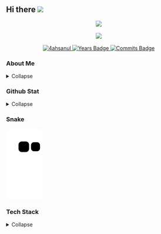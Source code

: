 ## Hi there <img src="https://media.giphy.com/media/hvRJCLFzcasrR4ia7z/giphy.gif" width="25px">

<p align="center">
  <img src="https://readme-typing-svg.herokuapp.com/?lines=Hello;Backend%20Web%20developer;Love%20Street%20Cat;Love%20learn%20new%20things&font=Fira%20Code&center=true&width=440&height=45&color=9D84B7&vCenter=true&size=22"></a>
</p>

<div align="center">
    <img src="https://media.giphy.com/media/1bRvcG0AbXu4U/giphy.gif">
</div>

<p align="center">
    <a href = href="https://github.com/4ahsanul/" target="_blank">
        <img src="https://komarev.com/ghpvc/?username=4ahsanul&label=Profile%20views&color=350590&style=flat-square" alt="4ahsanul"/>
    </a>
    <a href="https://badges.pufler.dev" target="_blank">
        <img src="https://badges.pufler.dev/years/4ahsanul?style=flat-square&color=350590" alt="Years Badge"/>
    </a>
    <a href="https://badges.pufler.dev" target="_blank">
        <img src="https://badges.pufler.dev/commits/monthly/4ahsanul?style=flat-square&color=350590" alt="Commits Badge"/>
    </a>
</p>

### About Me
<details> 
    <summary>Collapse</summary><br/>
        <p align="center">
            <img src="https://user-images.githubusercontent.com/73097560/115834477-dbab4500-a447-11eb-908a-139a6edaec5c.gif"><br>
            My name is Filfimo Yulfiz Ahsanul Hulqi, You can call me Fimo or Yulfis.<br>
            Right now I'm Informatics Student at Institute Technology Telkom Purwokerto Semester 6.<br><br>
            I love tech, and about programming, but right now i'm in quarter live crisis (maybe). <img src=https://media.giphy.com/media/McVAzihiFCpV5N5HZE/giphy.gif width="25px"><br>
            I'm feel anxious and not confident with my skill, because the reality in tech industry is so hard (kukira kertas ternyata keras).<br>
            But I'm not give up, i'm still here, still learning, always trying, keep productive, and stay active.<br>
            One more... i love cat, street cat especially <img src=https://media.giphy.com/media/OgvPAw2GgtskhViENI/giphy.gif width="25px"><br>
            <img src="https://user-images.githubusercontent.com/73097560/115834477-dbab4500-a447-11eb-908a-139a6edaec5c.gif"> 
        </p>
</details>

### Github Stat
<details>
    <summary>Collapse</summary>
        <br/>
            <p align="center">
                <img src="https://github-readme-stats.vercel.app/api/top-langs?username=4ahsanul&show_icons=true&theme=omni&locale=en&layout=compact&langs_count=10&hide=html,css,vue,cmake,jupyter%20notebook,scss,tex,smarty&exclude_repo=dotfiles,laravel-react-starter" alt="Top Lang"/><br><br>
                <img src="https://github-readme-stats.vercel.app/api?username=4ahsanul&show_icons=true&theme=omni&locale=en" alt="4ahsanul"/><br><br>
                <img src="https://github-readme-streak-stats.herokuapp.com/?user=4ahsanul&theme=omni" alt="4ahsanul"/><br><br>
                <img src="https://github-readme-stats.vercel.app/api/wakatime?username=4ahsanul&layout=compact&hide_border=true&theme=radical">
            </p>
        <b>Note:</b> Top languages is only a metric of the languages my public code consists of and doesn't reflect experience or skill level.
</details>

### Snake
<img align="center" src="https://github.com/4ahsanul/4ahsanul/blob/output/github-contribution-grid-snake.svg" alt="Snake">

### Tech Stack
<details>
    <summary>Collapse</summary>
    <h4 align="center">Markup Language</h4>
    <p align="center">
        <img src="https://img.shields.io/badge/html5-%23E34F26.svg?style=for-the-badge&logo=html5&logoColor=white" alt="HTML"/>
        <img src="https://img.shields.io/badge/css3-%231572B6.svg?style=for-the-badge&logo=css3&logoColor=white" alt="CSS"/>
        <img src="https://img.shields.io/badge/markdown-%23000000.svg?style=for-the-badge&logo=markdown&logoColor=white" alt="Markdown"/>
    </p>
    <h4 align="center">Programming Language</h4>
        <p align="center">
            <img src="https://img.shields.io/badge/c++-%2300599C.svg?style=for-the-badge&logo=c%2B%2B&logoColor=white" alt="C++"/>
            <img src="https://img.shields.io/badge/java-%23ED8B00.svg?style=for-the-badge&logo=java&logoColor=white" alt="Java"/>
            <img src="https://img.shields.io/badge/python-3670A0?style=for-the-badge&logo=python&logoColor=ffdd54" alt="Python"/>
            <img src="https://img.shields.io/badge/php-%23777BB4.svg?style=for-the-badge&logo=php&logoColor=white" alt="PHP"/>
            <img src="https://img.shields.io/badge/dart-%230175C2.svg?style=for-the-badge&logo=dart&logoColor=white" alt="Dart"/>
            <img src="https://img.shields.io/badge/Flutter-%2302569B.svg?style=for-the-badge&logo=Flutter&logoColor=white" alt="Flutter"/>
            <img src="https://img.shields.io/badge/ruby-%23CC342D.svg?style=for-the-badge&logo=ruby&logoColor=white" alt="Ruby"/>
            <img src="https://img.shields.io/badge/kotlin-%230095D5.svg?style=for-the-badge&logo=kotlin&logoColor=white" alt="Kotlin"/>
        </p>
    <h4 align="center">Scripting Language</h4>
        <p align="center">
            <img src="https://img.shields.io/badge/javascript-%23323330.svg?style=for-the-badge&logo=javascript&logoColor=%23F7DF1E" alt="Javascript"/>
        </p>
    <h4 align="center">Framework</h4>
        <p align="center">
            <img src="https://img.shields.io/badge/CodeIgniter-%23EF4223.svg?style=for-the-badge&logo=codeIgniter&logoColor=white" alt="Code-Igniter"/>
            <img src="https://img.shields.io/badge/laravel-%23FF2D20.svg?style=for-the-badge&logo=laravel&logoColor=white" alt="Laravel"/>
            <img src="https://img.shields.io/badge/jquery-%230769AD.svg?style=for-the-badge&logo=jquery&logoColor=white" alt="jQuery"/>
            <img src="https://img.shields.io/badge/bootstrap-%23563D7C.svg?style=for-the-badge&logo=bootstrap&logoColor=white" alt="Bootstrap"/>
            <img src="https://img.shields.io/badge/tailwindcss-%2338B2AC.svg?style=for-the-badge&logo=tailwind-css&logoColor=white" alt="Tailwind">
        </p>
    <h4 align="center">Database</h4>
        <p align="center">
            <img src="https://img.shields.io/badge/apache-%23D42029.svg?style=for-the-badge&logo=apache&logoColor=white" alt="Apache"/>
            <img src="https://img.shields.io/badge/mysql-%2300f.svg?style=for-the-badge&logo=mysql&logoColor=white" alt="MySQL"/>
        </p>
    <h4 align="center">IDE</h4>
        <p align="center">
            <img src="https://img.shields.io/badge/Android%20Studio-3DDC84.svg?style=for-the-badge&logo=android-studio&logoColor=white" alt="Visual Studio Code"/>
            <img src="https://img.shields.io/badge/IntelliJIDEA-000000.svg?style=for-the-badge&logo=intellij-idea&logoColor=white" alt="Intellij IDEA"/>
            <img src="https://img.shields.io/badge/Visual%20Studio-5C2D91.svg?style=for-the-badge&logo=visual-studio&logoColor=white" alt="Android Studio"/>
        </p>
    <h4 align="center">Version Control</h4>
        <p align="center">
            <img src="https://img.shields.io/badge/git-%23F05033.svg?style=for-the-badge&logo=git&logoColor=white" alt="Git"/>
            <img src="https://img.shields.io/badge/github-%23121011.svg?style=for-the-badge&logo=github&logoColor=white" alt="GitHub"/>
            <img src="https://img.shields.io/badge/gitlab-%23181717.svg?style=for-the-badge&logo=gitlab&logoColor=white" alt="GitLab"/>
        </p>
    <h4 align="center">Forum</h4>
        <p align="center">
            <img src="https://img.shields.io/badge/-Stackoverflow-FE7A16?style=for-the-badge&logo=stack-overflow&logoColor=white" alt="Stack Overflow"/>
        </p>
</details>